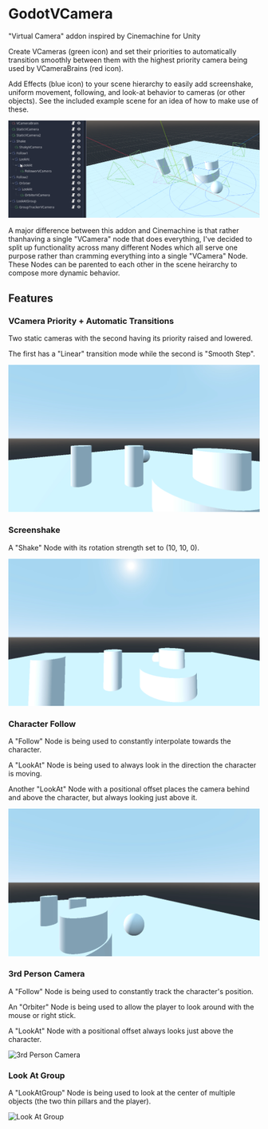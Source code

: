 # GodotVCamera
"Virtual Camera" addon inspired by Cinemachine for Unity

Create VCameras (green icon) and set their priorities to automatically transition smoothly between them with the highest priority camera being used by VCameraBrains (red icon).

Add Effects (blue icon) to your scene hierarchy to easily add screenshake, uniform movement, following, and look-at behavior to cameras (or other objects). See the included example scene for an idea of how to make use of these. 

![Example Scene](https://raw.githubusercontent.com/BtheDestroyer/GodotVCamera/main/addons/virtualcamera/Screenshots/ExampleScene.png)

A major difference between this addon and Cinemachine is that rather thanhaving a single "VCamera" node that does everything, I've decided to split up functionality across many different Nodes which all serve one purpose rather than cramming everything into a single "VCamera" Node. These Nodes can be parented to each other in the scene heirarchy to compose more dynamic behavior.

## Features

### VCamera Priority + Automatic Transitions

Two static cameras with the second having its priority raised and lowered.

The first has a "Linear" transition mode while the second is "Smooth Step".

![Transitions](https://raw.githubusercontent.com/BtheDestroyer/GodotVCamera/main/addons/virtualcamera/Screenshots/Transitions.gif)

### Screenshake

A "Shake" Node with its rotation strength set to (10, 10, 0).

![Screenshake](https://raw.githubusercontent.com/BtheDestroyer/GodotVCamera/main/addons/virtualcamera/Screenshots/Screenshake.gif)

### Character Follow

A "Follow" Node is being used to constantly interpolate towards the character.

A "LookAt" Node is being used to always look in the direction the character is moving.

Another "LookAt" Node with a positional offset places the camera behind and above the character, but always looking just above it.

![Character Follow](https://raw.githubusercontent.com/BtheDestroyer/GodotVCamera/main/addons/virtualcamera/Screenshots/Follwer.gif)

### 3rd Person Camera

A "Follow" Node is being used to constantly track the character's position.

An "Orbiter" Node is being used to allow the player to look around with the mouse or right stick.

A "LookAt" Node with a positional offset always looks just above the character.

![3rd Person Camera](https://raw.githubusercontent.com/BtheDestroyer/GodotVCamera/main/addons/virtualcamera/Screenshots/Orbiter.gif)

### Look At Group

A "LookAtGroup" Node is being used to look at the center of multiple objects (the two thin pillars and the player).

![Look At Group](https://raw.githubusercontent.com/BtheDestroyer/GodotVCamera/main/addons/virtualcamera/Screenshots/LookAtGroup.gif)
